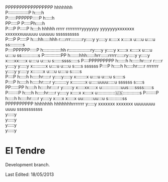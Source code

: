 PPPPPPPPPPPPPPPPP   hhhhhhh                                                                                                             
P::::::::::::::::P  h:::::h                                                                                                             
P::::::PPPPPP:::::P h:::::h                                                                                                             
PP:::::P     P:::::Ph:::::h                                                                                                             
  P::::P     P:::::P h::::h hhhhh      rrrrr   rrrrrrrrryyyyyyy           yyyyyyyxxxxxxx      xxxxxxxuuuuuu    uuuuuu      ssssssssss   
  P::::P     P:::::P h::::hh:::::hhh   r::::rrr:::::::::ry:::::y         y:::::y  x:::::x    x:::::x u::::u    u::::u    ss::::::::::s  
  P::::PPPPPP:::::P  h::::::::::::::hh r:::::::::::::::::ry:::::y       y:::::y    x:::::x  x:::::x  u::::u    u::::u  ss:::::::::::::s 
  P:::::::::::::PP   h:::::::hhh::::::hrr::::::rrrrr::::::ry:::::y     y:::::y      x:::::xx:::::x   u::::u    u::::u  s::::::ssss:::::s
  P::::PPPPPPPPP     h::::::h   h::::::hr:::::r     r:::::r y:::::y   y:::::y        x::::::::::x    u::::u    u::::u   s:::::s  ssssss 
  P::::P             h:::::h     h:::::hr:::::r     rrrrrrr  y:::::y y:::::y          x::::::::x     u::::u    u::::u     s::::::s      
  P::::P             h:::::h     h:::::hr:::::r               y:::::y:::::y           x::::::::x     u::::u    u::::u        s::::::s   
  P::::P             h:::::h     h:::::hr:::::r                y:::::::::y           x::::::::::x    u:::::uuuu:::::u  ssssss   s:::::s 
PP::::::PP           h:::::h     h:::::hr:::::r                 y:::::::y           x:::::xx:::::x   u:::::::::::::::uus:::::ssss::::::s
P::::::::P           h:::::h     h:::::hr:::::r                  y:::::y           x:::::x  x:::::x   u:::::::::::::::us::::::::::::::s 
P::::::::P           h:::::h     h:::::hr:::::r                 y:::::y           x:::::x    x:::::x   uu::::::::uu:::u s:::::::::::ss  
PPPPPPPPPP           hhhhhhh     hhhhhhhrrrrrrr                y:::::y           xxxxxxx      xxxxxxx    uuuuuuuu  uuuu  sssssssssss    
                                                              y:::::y                                                                   
                                                             y:::::y                                                                    
                                                            y:::::y                                                                     
                                                           y:::::y                                


El Tendre
=========

Development branch.

Last Edited: 18/05/2013